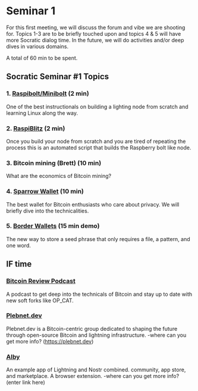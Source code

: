# Seminar 1

For this first meeting, we will discuss the forum and vibe we are shooting for. Topics 1-3 are to be briefly touched upon and topics 4 & 5 will have more Socratic dialog time. In the future, we will do activities and/or deep dives in various domains.

A total of 60 min to be spent.

## Socratic Seminar #1 Topics

### 1. [Raspibolt/Minibolt](https://raspibolt.org) (2 min)

One of the best instructionals on building a lighting node from scratch and learning Linux along the way.

<!-- <iframe src="https://docs.google.com/presentation/d/1-O_OFhRQI3QgNsdn7XZ9XeXNPU4qBVbL88XL5isYats/embed?start=false&loop=false&delayms=3000" frameborder="0" width="960" height="569" allowfullscreen="true" mozallowfullscreen="true" webkitallowfullscreen="true"></iframe> -->

### 2. [RaspiBlitz](https://raspiblitz.org) (2 min)

Once you build your node from scratch and you are tired of repeating the process this is an automated script that builds the Raspberry bolt like node.

### 3. Bitcoin mining (Brett) (10 min)

What are the economics of Bitcoin mining?

### 4. [Sparrow Wallet](https://sparrowwallet.com) (10 min)

The best wallet for Bitcoin enthusiasts who care about privacy. We will briefly dive into the technicalities.

### 5. [Border Wallets](https://www.borderwallets.com) (15 min demo)

The new way to store a seed phrase that only requires a file, a pattern, and one word.

## IF time

### [Bitcoin Review Podcast](https://bitcoin.review)

A podcast to get deep into the technicals of Bitcoin and stay up to date with new soft forks like OP_CAT.

### [Plebnet.dev](https://plebnet.dev)

Plebnet.dev is a Bitcoin-centric group dedicated to shaping the future through open-source Bitcoin and lightning infrastructure.
-where can you get more info? (https://plebnet.dev)

### [Alby](https://getalby.com)

An example app of Lightning and Nostr combined. community, app store, and marketplace. A browser extension.
-where can you get more info? (enter link here)
